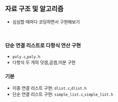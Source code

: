 ## 자료 구조 및 알고리즘
- 심심할 때마다 코딩하면서 구현해보기

</br>

### 단순 연결 리스트로 다항식 연산 구현
- `poly.c`,`poly.h`
- 다항식 두 개의 덧셈,곱셈,미분 구현

### 기본
- 이중 연결 리스트 구현: `dlist.c`,`dlist.h`
- 단순 연결 리스트 구현: `simple_list.c`,`simple_list.h`